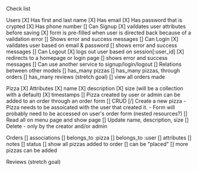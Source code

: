Check list 

Users
[X] Has first and last name
[X] Has email
[X] Has password that is crypted
[X] Has phone number
[] Can Signup
    [X] vaildates user attributes before saving
    [X] form is pre-filled when user is directed back because of a vaildation error
    [] Shows error and success messages
[] Can Login
    [X] vaildates user based on email & password
    [] shows error and success messages
[] Can Logout
    [X] logs out user based on session[:user_id]
    [X] redirects to a homepage or login page
    [] shows error and success messages
[] Can use another service to signup/login/logout
[] Relations between other models
    [] has_many pizzas
    [] has_many pizzas, through orders
    [] has_many reviews (stretch goal)
[] view all orders made

Pizza
[X] Attributes
    [X] name
    [X] description
    [X] size (will be a collection with a default)
    [X] timestamps
[] Pizza created by user or admin can be added to an order through an order form
[] CRUD
    [/] Create a new pizza
        - Pizza needs to be assoicated with the user that created it.
        - Form will probably need to be accessed on user's order form (nested resources?)
    [] Read all on menu page and show page
    [] Update name, description, size
    [] Delete - only by the creator and/or admin

Orders
[] associations
    [] belongs_to :pizza
    [] belongs_to :user
[] attributes
    [] notes
    [] status
[] show all pizzas added to order
[] can be "placed"
[] more pizzas can be added


Reviews (stretch goal)